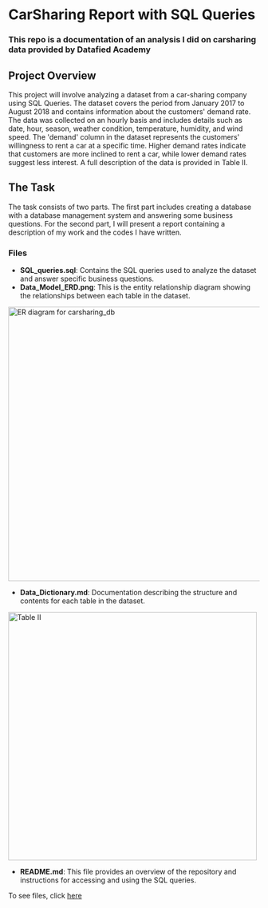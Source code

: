 # CarSharing Report with SQL Queries
### This repo is a documentation of an analysis I did on carsharing data provided by Datafied Academy

## Project Overview
This project will involve analyzing a dataset from a car-sharing company using SQL Queries. The dataset covers the period from January 2017 to August 2018 and contains information about the customers' demand rate. The data was collected on an hourly basis and includes details such as date, hour, season, weather condition, temperature, humidity, and wind speed.
The 'demand' column in the dataset represents the customers' willingness to rent a car at a specific time. Higher demand rates indicate that customers are more inclined to rent a car, while lower demand rates suggest less interest. A full description of the data is provided in Table II.

## The Task
The task consists of two parts. The first part includes creating a database with a database management system and answering some business questions. For the second part, I will present a report containing a description of my work and the codes I have written. 

### Files
- **SQL_queries.sql**: Contains the SQL queries used to analyze the dataset and answer specific business questions.
- **Data_Model_ERD.png**: This is the entity relationship diagram showing the relationships between each table in the dataset.
<img width="550" alt="ER diagram for carsharing_db" src="https://github.com/ProfBesty/Carsharing-Report/assets/147350441/94c216a2-aa83-4e34-a332-3cef700ac6d0">

- **Data_Dictionary.md**: Documentation describing the structure and contents for each table in the dataset.
<img width="498" alt="Table II" src="https://github.com/ProfBesty/Carsharing-Report/assets/147350441/4cfdbe37-6630-4c60-a8c4-f9679269efd1">

- **README.md**: This file provides an overview of the repository and instructions for accessing and using the SQL queries.

To see files, click [here](https://drive.google.com/drive/folders/1_LG9jvLUa8cGPIi5W2yk3PbKQw0EtQ14?usp=sharing)




